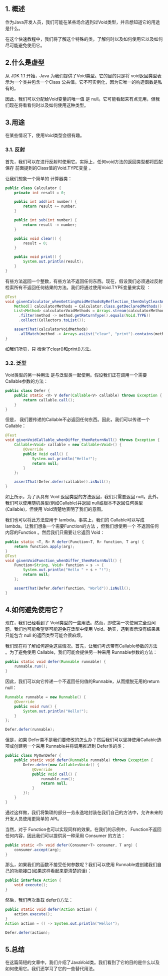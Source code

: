 ## 1. 概述

作为Java开发人员，我们可能在某些场合遇到过Void类型，并且想知道它的用途是什么。

在这个快速教程中，我们将了解这个特殊的类，了解何时以及如何使用它以及如何尽可能避免使用它。

## 2.什么是虚型

从 JDK 1.1 开始，Java 为我们提供了Void类型。它的目的只是将 void返回类型表示为一个类并包含一个Class<Void> 公共值。它不可实例化，因为它唯一的构造函数是私有的。

因此，我们可以分配给Void变量的唯一值 是 null。它可能看起来有点无用，但我们现在将看看何时以及如何使用这种类型。

## 3.用途

在某些情况下，使用Void类型会很有趣。

### 3.1. 反射

首先，我们可以在进行反射时使用它。实际上，任何void方法的返回类型都将匹配保存 前面提到的Class<Void>值的Void.TYPE变量 。

让我们想象一个简单的 计算器类：

```java
public class Calculator {
    private int result = 0;

    public int add(int number) {
        return result += number;
    }

    public int sub(int number) {
        return result -= number;
    }

    public void clear() {
        result = 0;
    }

    public void print() {
        System.out.println(result);
    }
}
```

有些方法返回一个整数，有些方法不返回任何东西。现在，假设我们必须通过反射检索所有不返回任何结果的方法。我们将通过使用Void.TYPE变量来实现 ：

```java
@Test
void givenCalculator_whenGettingVoidMethodsByReflection_thenOnlyClearAndPrint() {
    Method[] calculatorMethods = Calculator.class.getDeclaredMethods();
    List<Method> calculatorVoidMethods = Arrays.stream(calculatorMethods)
      .filter(method -> method.getReturnType().equals(Void.TYPE))
      .collect(Collectors.toList());

    assertThat(calculatorVoidMethods)
      .allMatch(method -> Arrays.asList("clear", "print").contains(method.getName()));
}
```

如我们所见，只 检索了clear()和print()方法。

### 3.2. 泛型

Void类型的另一种用法 是与泛型类一起使用。假设我们正在调用一个需要 Callable参数的方法：

```java
public class Defer {
    public static <V> V defer(Callable<V> callable) throws Exception {
        return callable.call();
    }
}
```

但是， 我们要传递的Callable不必返回任何东西。因此，我们可以传递一个Callable<Void>：

```java
@Test
void givenVoidCallable_whenDiffer_thenReturnNull() throws Exception {
    Callable<Void> callable = new Callable<Void>() {
        @Override
        public Void call() {
            System.out.println("Hello!");
            return null;
        }
    };

    assertThat(Defer.defer(callable)).isNull();
}
```

如上所示，为了从具有 Void 返回类型的方法返回，我们只需要返回 null。此外，我们可以使用随机类型(例如Callable<Integer>)并返回 null或根本不返回任何类型(Callable)，但使用 Void清楚地表明了我们的意图。

我们也可以将此方法应用于 lambda。事实上，我们的 Callable可以写成 lambda。让我们想象一个需要Function的方法 ，但我们想使用一个 不返回任何内容的Function 。然后我们只需要让它返回 Void：

```java
public static <T, R> R defer(Function<T, R> function, T arg) {
    return function.apply(arg);
}
@Test
void givenVoidFunction_whenDiffer_thenReturnNull() {
    Function<String, Void> function = s -> {
        System.out.println("Hello " + s + "!");
        return null;
    };

    assertThat(Defer.defer(function, "World")).isNull();
}
```

## 4.如何避免使用它？

现在，我们已经看到了 Void类型的一些用法。然而，即使第一次使用完全没问题，我们也可能希望尽可能避免在泛型中使用 Void。确实，遇到表示没有结果且只能包含 null 的返回类型可能会很麻烦。

我们现在将了解如何避免这些情况。首先，让我们考虑带有Callable参数的方法 。为了避免使用 Callable<Void>，我们可能会提供另一种采用 Runnable参数的方法：

```java
public static void defer(Runnable runnable) {
    runnable.run();
}
```

因此，我们可以向它传递一个不返回任何值的Runnable，从而摆脱无用的return null：

```java
Runnable runnable = new Runnable() {
    @Override
    public void run() {
        System.out.println("Hello!");
    }
};

Defer.defer(runnable);
```

但是，如果 Defer类不是我们要修改的怎么办？然后我们可以坚持使用Callable<Void>选项或创建另一个采用 Runnable并将调用推迟到 Defer类的类：

```java
public class MyOwnDefer {
    public static void defer(Runnable runnable) throws Exception {
        Defer.defer(new Callable<Void>() {
            @Override
            public Void call() {
                runnable.run();
                return null;
            }
        });
    }
}
```

通过这样做，我们将繁琐的部分一劳永逸地封装在我们自己的方法中，允许未来的开发人员使用更简单的 API。

当然，对于 Function也可以实现同样的效果。在我们的示例中， Function不返回任何内容，因此我们可以提供另一种采用 Consumer 的方法：

```java
public static <T> void defer(Consumer<T> consumer, T arg) {
    consumer.accept(arg);
}
```

那么，如果我们的函数不接受任何参数呢？我们可以使用 Runnable或创建我们自己的功能接口(如果这样看起来更清楚的话)：

```java
public interface Action {
    void execute();
}
```

然后，我们再次重载 defer()方法：

```java
public static void defer(Action action) {
    action.execute();
}
Action action = () -> System.out.println("Hello!");

Defer.defer(action);
```

## 5.总结

在这篇简短的文章中，我们介绍了JavaVoid类。我们看到了它的目的是什么以及如何使用它。我们还学习了它的一些替代用法。